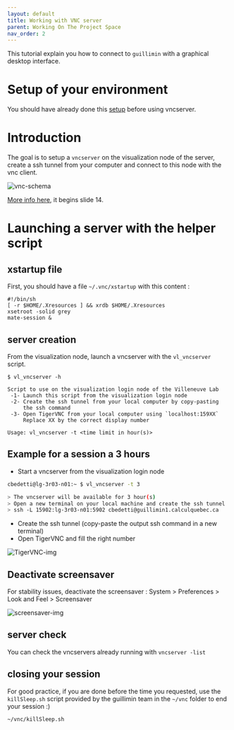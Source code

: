 ```yaml
---
layout: default
title: Working with VNC server
parent: Working On The Project Space
nav_order: 2
---
```


This tutorial explain you how to connect to `guillimin` with a graphical desktop interface.

# Setup of your environment

You should have already done this [setup](../vncserver-setup) before using vncserver.

# Introduction

The goal is to setup a `vncserver` on the visualization node of the server, create a ssh tunnel from your computer and connect to this node with the vnc client.

![vnc-schema]({{site.baseurl}}/assets/images/vnc-schema.png)

[More info here][usermeeting-vnc], it begins slide 14.

# Launching a server with the helper script

## xstartup file

First, you should have a file `~/.vnc/xstartup` with this content :

```
#!/bin/sh
[ -r $HOME/.Xresources ] && xrdb $HOME/.Xresources
xsetroot -solid grey
mate-session &
```

## server creation

From the visualization node, launch a vncserver with the `vl_vncserver` script.

```
$ vl_vncserver -h

Script to use on the visualization login node of the Villeneuve Lab
 -1- Launch this script from the visualization login node
 -2- Create the ssh tunnel from your local computer by copy-pasting
     the ssh command
 -3- Open TigerVNC from your local computer using `localhost:159XX`
     Replace XX by the correct display number

Usage: vl_vncserver -t <time limit in hour(s)>
```

## Example for a session a 3 hours

- Start a vncserver from the visualization login node

```bash
cbedetti@lg-3r03-n01:~ $ vl_vncserver -t 3

> The vncserver will be available for 3 hour(s)
> Open a new terminal on your local machine and create the ssh tunnel :
> ssh -L 15902:lg-3r03-n01:5902 cbedetti@guillimin1.calculquebec.ca
```

- Create the ssh tunnel (copy-paste the output ssh command in a new terminal)
- Open TigerVNC and fill the right number

![TigerVNC-img]({{site.baseurl}}/assets/images/tigervnc-launch.png)

## Deactivate screensaver

For stability issues, deactivate the screensaver : System > Preferences > Look and Feel > Screensaver

![screensaver-img]({{site.baseurl}}/assets/images/screensaver.png)

## server check

You can check the vncservers already running with `vncserver -list`

## closing your session

For good practice, if you are done before the time you requested, use the `killSleep.sh` script provided by the guillimin team in the `~/vnc` folder to end your session :)

`~/vnc/killSleep.sh`

[usermeeting-vnc]: http://www.hpc.mcgill.ca/downloads/user_meetings/McGillHPC-UsersMeeting-VNC-X2Go-XQuartz-20170413.pdf
